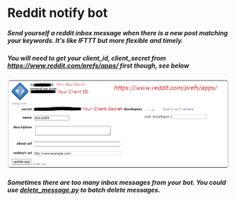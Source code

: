 # Reddit notify bot

##### Send yourself a reddit inbox message when there is a new post matching your keywords. It's like IFTTT but more flexible and timely.

##### You will need to get your client_id, client_secret from https://www.reddit.com/prefs/apps/ first though, see below
![prefs/apps](https://github.com/DogtorDoggo/useful-bots/blob/master/reddit/reddit-id-secret-example.png)

##### Sometimes there are too many inbox messages from your bot. You could use [delete_message.py](https://github.com/DogtorDoggo/useful-bots/blob/master/reddit/delete_message.py) to batch delete messages.
